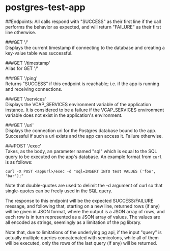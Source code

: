 # postgres-test-app

##Endpoints:
All calls respond with "SUCCESS" as their first line if the call performs the behavior as expected, and will return "FAILURE" as their first line otherwise.

###GET '/'  
Displays the current timestamp if connecting to the database and creating a key-value table was successful.

###GET '/timestamp'  
Alias for GET '/'

###GET '/ping'  
Returns "SUCCESS" if this endpoint is reachable; i.e. if the app
is running and receiving connections.

###GET '/services'  
Displays the VCAP\_SERVICES environment variable of the
application instance. It is considered to be a failure if the
VCAP\_SERVICES environment variable does not exist in the
application's environment.

###GET '/uri'  
Displays the connection uri for the Postgres database bound to the
app. Successful if such a uri exists and the app can access it. Failure otherwise.

###POST '/exec'  
Takes, as the body, an parameter named "sql" which is equal to the SQL query to be executed on the app's database. An example format from `curl` is as follows:

	curl -X POST <appurl>/exec -d "sql=INSERT INTO test VALUES ('foo', 'bar');"
Note that double-quotes are used to delimit the -d argument of curl so that single-quotes can be freely used in the SQL query.

The response to this endpoint will be the expected SUCCESS/FAILURE
message, and following that, starting on a new line, returned rows
(if any) will be given in JSON format, where the output is a JSON
array of rows, and each row is in turn represented as a JSON array
of values. The values are all encoded as strings, seemingly as a
limitation of the pg library.

Note that, due to limitations of the underlying pg api, if the input "query" is actually multiple queries concatenated with semicolons, while all of them will be executed, only the rows of the last query (if any) will be returned.
